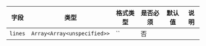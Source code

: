 | 字段 | 类型 | 格式类型 | 是否必须 | 默认值 | 说明 |
|---|---|---|---|---|---|
| `lines` | `Array<Array<unspecified>>` | `` | 否 |  |
